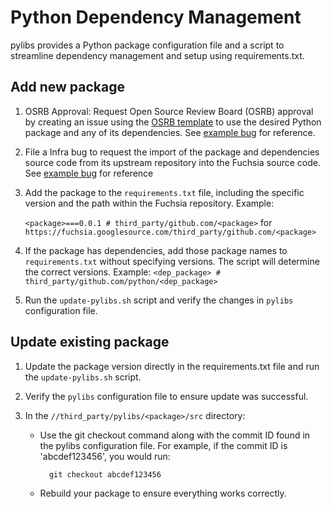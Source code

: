 # Python Dependency Management
pylibs provides a Python package configuration file and a script to streamline
dependency management and setup using requirements.txt.


## Add new package

1. OSRB Approval: Request Open Source Review Board (OSRB) approval by creating
    an issue using the [OSRB template](https://issuetracker.google.com/issues/new?component=1477857&template=1911599)
    to use the desired Python package and any of its dependencies.
    See [example bug](b/42084613) for reference.

2. File a Infra bug to request the import of the package and dependencies source
    code from its upstream repository into the Fuchsia source code.
    See [example bug](b/42084613) for reference

3. Add the package to the `requirements.txt` file, including the specific
    version and the path within the Fuchsia repository. Example:

    `<package>===0.0.1 # third_party/github.com/<package>` for
    `https://fuchsia.googlesource.com/third_party/github.com/<package>`

4. If the package has dependencies, add those package names to
    `requirements.txt` without specifying versions. The script will determine
    the correct versions. Example:
    `<dep_package> # third_party/github.com/python/<dep_package>`

5. Run the `update-pylibs.sh` script and verify the changes in `pylibs`
    configuration file.


## Update existing package

1. Update the package version directly in the requirements.txt file and run the
    `update-pylibs.sh` script.

2. Verify the `pylibs` configuration file to ensure update was successful.

3. In the `//third_party/pylibs/<package>/src` directory:

    * Use the git checkout command along with the commit ID found in the pylibs configuration file. For example, if the commit ID is 'abcdef123456', you would run:

            git checkout abcdef123456

    * Rebuild your package to ensure everything works correctly.
